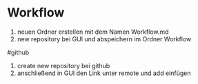 # Workflow

1. neuen Ordner erstellen mit dem Namen Workflow.md
1. new repository bei GUI und abspeichern im Ordner Workflow

#github
1. create new repository bei github
1. anschließend in GUI den Link unter remote und add einfügen

